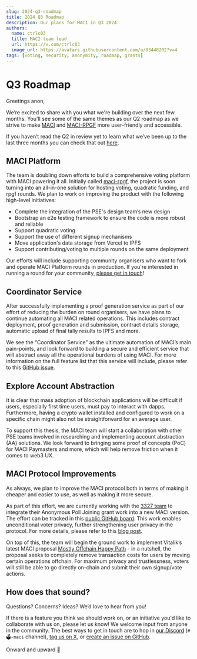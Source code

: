 ```yaml
---
slug: 2024-q3-roadmap
title: 2024 Q3 Roadmap
description: Our plans for MACI in Q3 2024
authors:
  name: ctrlc03
  title: MACI team lead
  url: https://x.com/ctrlc03
  image_url: https://avatars.githubusercontent.com/u/93448202?v=4
tags: [voting, security, anonymity, roadmap, grants]
---
```


# Q3 Roadmap

Greetings anon,

We’re excited to share with you what we're building over the next few months. You'll see some of the same themes as our Q2 roadmap as we strive to make [MACI](https://pse.dev/projects/maci) and [MACI-RPGF](https://pse.dev/projects/maci-rpgf) more user-friendly and accessible.

If you haven’t read the Q2 in review yet to learn what we’ve been up to the last three months you can check that out [here](https://maci.pse.dev/blog/q2-in-review).

## MACI Platform

The team is doubling down efforts to build a comprehensive voting platform with MACI powering it all. Initially called [maci-rpgf](https://github.com/privacy-scaling-explorations/maci-rpgf), the project is soon turning into an all-in-one solution for hosting voting, quadratic funding, and rpgf rounds. We plan to work on improving the product with the following high-level initiatives:

- Complete the integration of the PSE's design team’s new design
- Bootstrap an e2e testing framework to ensure the code is more robust and reliable
- Support quadratic voting
- Support the use of different signup mechanisms
- Move application's data storage from Vercel to IPFS
- Support contributing/voting to multiple rounds on the same deployment

Our efforts will include supporting community organisers who want to fork and operate MACI Platform rounds in production. If you're interested in running a round for your community, [please get in touch](https://maci.pse.dev/docs/use-cases/public-goods-funding/quadratic-funding/apply)!

## Coordinator Service

After successfully implementing a proof generation service as part of our effort of reducing the burden on round organisers, we have plans to continue automating all MACI related operations. This includes contract deployment, proof generation and submission, contract details storage, automatic upload of final tally results to IPFS and more.

We see the “Coordinator Service” as the ultimate automation of MACI’s main pain-points, and look forward to building a secure and efficient service that will abstract away all the operational burdens of using MACI. For more information on the full feature list that this service will include, please refer to this [GitHub issue](https://github.com/privacy-scaling-explorations/maci/issues/1679).

## Explore Account Abstraction

It is clear that mass adoption of blockchain applications will be difficult if users, especially first time users, must pay to interact with dapps. Furthermore, having a crypto wallet installed and configured to work on a specific chain might also not be straightforward for an average user.

To support this thesis, the MACI team will start a collaboration with other PSE teams involved in researching and implementing account abstraction (AA) solutions. We look forward to bringing some proof of concepts (PoC) for MACI Paymasters and more, which will help remove friction when it comes to web3 UX.

## MACI Protocol Improvements

As always, we plan to improve the MACI protocol both in terms of making it cheaper and easier to use, as well as making it more secure.

As part of this effort, we are currently working with the [3327 team](https://3327.io) to integrate their Anonymous Poll Joining grant work into a new MACI version. The effort can be tracked in this [public GitHub board](https://github.com/orgs/privacy-scaling-explorations/projects/40/views/20). This work enables unconditional voter privacy, further strengthening user privacy in the protocol. For more details, please refer to this [blog post](https://maci.pse.dev/blog/upcoming-grants-2024).

On top of this, the team will begin the ground work to implement Vitalik’s latest MACI proposal [Mostly Offchain Happy Path](https://ethresear.ch/t/maci-with-mostly-off-chain-happy-path/19527/) - in a nutshell, the proposal seeks to completely remove transaction costs for users by moving certain operations offchain. For maximum privacy and trustlessness, voters will still be able to go directly on-chain and submit their own signup/vote actions.

## How does that sound?

Questions? Concerns? Ideas? We’d love to hear from you!

If there is a feature you think we should work on, or an initiative you'd like to collaborate with us on, please let us know! We welcome input from anyone in the community. The best ways to get in touch are to hop in [our Discord](https://discord.com/invite/sF5CT5rzrR) (`#🗳️-maci` channel), [tag us on X](https://twitter.com/zkmaci), or [create an issue on GitHub](https://github.com/privacy-scaling-explorations/maci/).

Onward and upward 🚀
